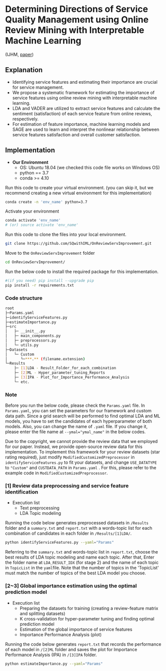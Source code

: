 # Determining Directions of Service Quality Management using Online Review Mining with Interpretable Machine Learning
(IJHM, [paper](https://www.sciencedirect.com/science/article/pii/S027843192300258X)) 

## Explanation
-	Identifying service features and estimating their importance are crucial for service management.
-	We propose a systematic framework for estimating the importance of service features using online review mining with interpretable machine learning.
-	LDA and VADER are utilized to extract service features and calculate the sentiment (satisfaction) of each service feature from online reviews, respectively.
-	For estimation of feature importance, machine learning models and SAGE are used to learn and interpret the nonlinear relationship between service features satisfaction and overall customer satisfaction.

## Implementation

- **Our Environment**
  - OS: Ubuntu 18.04 (we checked this code file works on Windows OS)
  - python == 3.7  
  - conda >= 4.10  

Run this code to create your virtual environment. (you can skip it, but we recommend creating a new virtual environment for this implementation)
```bash
conda create -n 'env_name' python=3.7 
```
Activate your environment
```bash
conda activate 'env_name'
# (or) source activate 'env_name'
```

Run this code to clone the files into your local environment.  
```bash
git clone https://github.com/SQwithIML/OnReviewServImprovement.git
```
Move to the `OnReviewServImprovement` folder
```bash
cd OnReviewServImprovement/
```

Run the below code to install the required package for this implementation.  
```bash
#(if you need) pip install --upgrade pip
pip install -r requirements.txt
```

### Code structure
```bash
root
├─Params.yaml
├─identifyServiceFeatures.py
├─estimateImportance.py
├─src
│   ├─ __init__.py
│   ├─ main_components.py
│   ├─ preprocessors.py
│   └─ utils.py
├─Datasets
│   └─ Custom
│      └─***.** (filename.extension)
└─Results
    ├─ [1]LDA - Result_Folder_for_each_combination
    ├─ [2]ML - Hyper_parameter_tuning_Reports
    ├─ [3]IPA - Plot_for_Importance_Performance_Analysis
    └─ etc.
```
### Note
Before you run the below code, please check the `Params.yaml` file.
In `Params.yaml`, you can set the parameters for our framework and custom data path.
Since a grid search will be performed to find optimal LDA and ML models, you have to set the candidates of each hyperparameter of both models.
Also, you can change the name of `.yaml` file. If you change it, please enter the file name at `--ymal="ymal_name"` in the below codes.

Due to the copyright, we cannot provide the review data that we employed for our paper. Instead, we provide open-source review data for this implementation.
To implement this framework for your review datasets (star rating required), just modify `ModifiedCustomizedPreprocessor` in `identifyServiceFeatures.py` to fit your datasets, and change `USE_DATATYPE` to `"Custom"` and `CUSTDATA_PATH` in `Params.yaml` . For this, please refer to the example code in `ModifiedCustomizedPreprocessor`. 

### [1] Review data preprocessing and service feature identification
- Execution list
  * Text preprocessing
  * LDA Topic modeling

Running the code below generates preprocessed datasets in `/Results` folder and a `summary.txt` and `report.txt` with a words-topic list for each combination of candidates in each folder in `/Results/[1]LDA/`.  
```bash
python identifyServiceFeatures.py --yaml="Params"
```

Referring to the `summary.txt` and words-topic list in `report.txt`, choose the best results of LDA topic modeling and name each topic.
After that, Enter the folder name at `LDA_RESULT_IDX` (for stage 2) and the name of each topic in `TopicList` in the `yaml`file.
Note that the number of topics in the 'TopicList' must match the number of topics of the best LDA model you choose.

### [2~3] Global importance estimation using the optimal prediction model
- Execution list
  * Preparing the datasets for training (creating a review-feature matrix and splitting datasets)
  * K cross-validation for hyper-parameter tuning and finding optimal prediction model
  * Estimation of the global importance of service features
  * Importance Performance Analysis (plot)

Running the code below generates `report.txt` that records the performance of each model in `/[2]ML` folder and saves the plot for Importance Performance Analysis (IPA) in `/[3]IPA` folder.
```bash
python estimateImportance.py --yaml="Params"
```
